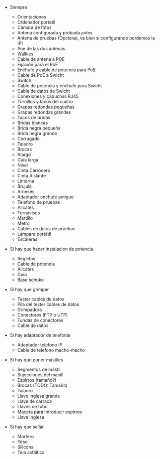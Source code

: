 - Siempre
	- Orientaciones
	- Ordenador portatil
	- Camara de fotos
	- Antena configurada y probada antes
	- Antena de pruebas  (Opcional, va bien si configurando perdemos la IP)
	- Poe de las dos antenas
	- Walkies
	- Cable de antena a POE
	- Fijación para el PoE
	- Enchufe y cable de potencia para PoE
	- Cable de PoE a Swicht
	- Switch
	- Cable de potencia y enchufe para Swicht
	- Cable de datos de Swicht
	- Conexiones y capuchas RJ45
	- Tornillos y tacos del cuatro
	- Grapas redondas pequeñas
	- Grapas redondas grandes
	- Tacos de bridas
	- Bridas blancas
	- Brida negra pequeña
	- Brida negra grande
	- Corrugado
	- Taladro
	- Brocas
	- Alargo
	- Guia larga
	- Nivel
	- Cinta Carrocero
	- Cinta Aislante
	- Linterna
	- Brujula
	- Arneses
	- Adaptador enchufe antiguo
	- Telefono de pruebas
	- Alicates
	- Tornavises
	- Martillo
	- Metro
	- Cables de datos de pruebas
	- Lampara portátil
	- Escaleras


- Si hay que hacer instalacion de potencia
	- Regletas
	- Cable de potencia
	- Alicates
	- Guía
	- Base schuko

- Si hay que grimpar
	- Tester cables de datos
	- Pila del tester cables de datos
	- Grimpadora
	- Conectores (FTP o UTP)
	- Fundas de conectores
	- Cable de datos

- Si hay adaptador de telefonia
	- Adaptador telefono IP
	- Cable de telefono macho-macho

- Si hay que poner mástiles
	- Segmentos de mástil
	- Sujecciones del mastil
	- Espirros (tamaño?)
	- Brocas (TODO: Tamaño)
	- Taladro
	- Llave inglesa grande
	- Llave de carraca
	- Llaves de tubo
	- Maceta para introducir espirros
	- Llave inglesa

- Si hay que sellar
	- Mortero
	- Yeso
	- Silicona
	- Tela asfáltica




